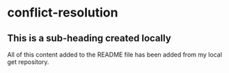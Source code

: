 # conflict-resolution
## This is a sub-heading created locally
All of this content added to the README file has been added from my local get repository.